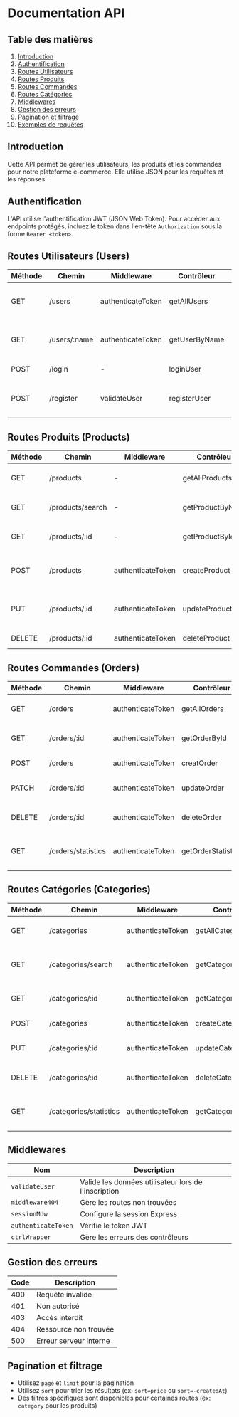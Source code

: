 # Documentation API

## Table des matières

1. [Introduction](#introduction)
2. [Authentification](#authentification)
3. [Routes Utilisateurs](#routes-utilisateurs)
4. [Routes Produits](#routes-produits)
5. [Routes Commandes](#routes-commandes)
6. [Routes Catégories](#routes-catégories)
7. [Middlewares](#middlewares)
8. [Gestion des erreurs](#gestion-des-erreurs)
9. [Pagination et filtrage](#pagination-et-filtrage)
10. [Exemples de requêtes](#exemples-de-requêtes)

## Introduction

Cette API permet de gérer les utilisateurs, les produits et les commandes pour notre plateforme e-commerce. Elle utilise JSON pour les requêtes et les réponses.

## Authentification

L'API utilise l'authentification JWT (JSON Web Token). Pour accéder aux endpoints protégés, incluez le token dans l'en-tête `Authorization` sous la forme `Bearer <token>`.

## Routes Utilisateurs (Users)

| Méthode | Chemin       | Middleware        | Contrôleur    | Description                            | Paramètres                      |
| ------- | ------------ | ----------------- | ------------- | -------------------------------------- | ------------------------------- |
| GET     | /users       | authenticateToken | getAllUsers   | Obtenir tous les utilisateurs (ADMIN)  | page, limit                     |
| GET     | /users/:name | authenticateToken | getUserByName | Obtenir un utilisateur par nom (ADMIN) | -                               |
| POST    | /login       | -                 | loginUser     | Connexion utilisateur                  | email, password                 |
| POST    | /register    | validateUser      | registerUser  | Inscription utilisateur                | username, email, password, role |

## Routes Produits (Products)

| Méthode | Chemin           | Middleware        | Contrôleur       | Description                   | Paramètres                         |
| ------- | ---------------- | ----------------- | ---------------- | ----------------------------- | ---------------------------------- |
| GET     | /products        | -                 | getAllProducts   | Obtenir tous les produits     | page, limit, sort, category        |
| GET     | /products/search | -                 | getProductByName | Rechercher un produit par nom | name                               |
| GET     | /products/:id    | -                 | getProductById   | Obtenir un produit par ID     | -                                  |
| POST    | /products        | authenticateToken | createProduct    | Créer un produit              | name, description, price, category |
| PUT     | /products/:id    | authenticateToken | updateProduct    | Mettre à jour un produit      | name, description, price, category |
| DELETE  | /products/:id    | authenticateToken | deleteProduct    | Supprimer un produit          | -                                  |

## Routes Commandes (Orders)

| Méthode | Chemin             | Middleware        | Contrôleur         | Description                            | Paramètres            |
| ------- | ------------------ | ----------------- | ------------------ | -------------------------------------- | --------------------- |
| GET     | /orders            | authenticateToken | getAllOrders       | Obtenir toutes les commandes           | page, limit, status   |
| GET     | /orders/:id        | authenticateToken | getOrderById       | Obtenir une commande par ID            | -                     |
| POST    | /orders            | authenticateToken | creatOrder         | Créer une commande                     | products, totalAmount |
| PATCH   | /orders/:id        | authenticateToken | updateOrder        | Mettre à jour une commande             | status                |
| DELETE  | /orders/:id        | authenticateToken | deleteOrder        | Supprimer une commande                 | -                     |
| GET     | /orders/statistics | authenticateToken | getOrderStatistics | Obtenir les statistiques des commandes | startDate, endDate    |

## Routes Catégories (Categories)

| Méthode | Chemin                 | Middleware        | Contrôleur            | Description                             | Paramètres |
| ------- | ---------------------- | ----------------- | --------------------- | --------------------------------------- | ---------- |
| GET     | /categories            | authenticateToken | getAllCategories      | Obtenir toutes les catégories           | -          |
| GET     | /categories/search     | authenticateToken | getCategoryByName     | Rechercher une catégorie par nom        | name       |
| GET     | /categories/:id        | authenticateToken | getCategoryById       | Obtenir une catégorie par ID            | -          |
| POST    | /categories            | authenticateToken | createCategory        | Créer une catégorie                     | name,      |
| PUT     | /categories/:id        | authenticateToken | updateCategory        | Mettre à jour une catégorie             | name,      |
| DELETE  | /categories/:id        | authenticateToken | deleteCategory        | Supprimer une catégorie                 | -          |
| GET     | /categories/statistics | authenticateToken | getCategoryStatistics | Obtenir les statistiques des catégories | -          |

## Middlewares

| Nom                 | Description                                          |
| ------------------- | ---------------------------------------------------- |
| `validateUser`      | Valide les données utilisateur lors de l'inscription |
| `middleware404`     | Gère les routes non trouvées                         |
| `sessionMdw`        | Configure la session Express                         |
| `authenticateToken` | Vérifie le token JWT                                 |
| `ctrlWrapper`       | Gère les erreurs des contrôleurs                     |

## Gestion des erreurs

| Code | Description            |
| ---- | ---------------------- |
| 400  | Requête invalide       |
| 401  | Non autorisé           |
| 403  | Accès interdit         |
| 404  | Ressource non trouvée  |
| 500  | Erreur serveur interne |

## Pagination et filtrage

- Utilisez `page` et `limit` pour la pagination
- Utilisez `sort` pour trier les résultats (ex: `sort=price` ou `sort=-createdAt`)
- Des filtres spécifiques sont disponibles pour certaines routes (ex: `category` pour les produits)
